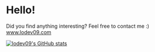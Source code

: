 Hello!
===
Did you find anything interesting? Feel free to contact me :)<br>
www.lodev09.com

[![lodev09's GitHub stats](https://github-readme-stats.lodev09.vercel.app/api?username=lodev09&count_private=true&show_icons=true&custom_title=lodev09's+Github+Stats&theme=onedark)](https://twitter.com/lodev09)
